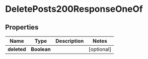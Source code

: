 

# DeletePosts200ResponseOneOf


## Properties

| Name | Type | Description | Notes |
|------------ | ------------- | ------------- | -------------|
|**deleted** | **Boolean** |  |  [optional] |



